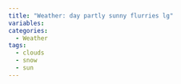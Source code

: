 ```yaml
---
title: "Weather: day partly sunny flurries lg"
variables:
categories:
  - Weather
tags:
  - clouds
  - snow
  - sun
---
```


